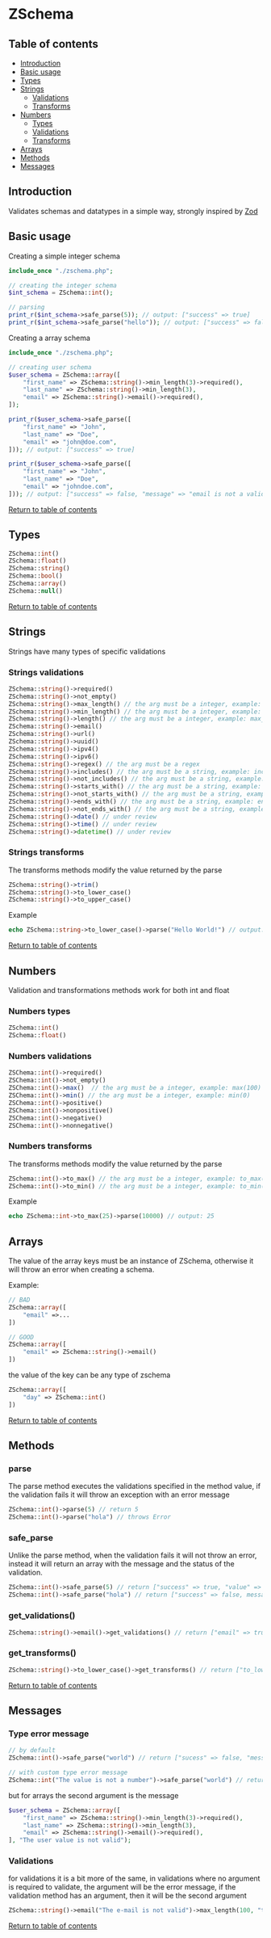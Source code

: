 # ZSchema

## Table of contents

- [Introduction](#introduction)
- [Basic usage](#basic_usage)
- [Types](#types)
- [Strings](#strings)
    - [Validations](#strings-validations)
    - [Transforms](#strings-transforms)
- [Numbers](#numbers)
    - [Types](#numbers-types)
    - [Validations](#numbers-validations)
    - [Transforms](#numbers-transforms)
- [Arrays](#arrays)
- [Methods](#methods)
- [Messages](#messages)

## Introduction

Validates schemas and datatypes in a simple way, strongly inspired by [Zod](https://github.com/colinhacks/zod)

## Basic usage

Creating a simple integer schema

```php
include_once "./zschema.php";

// creating the integer schema
$int_schema = ZSchema::int();

// parsing
print_r($int_schema->safe_parse(5)); // output: ["success" => true]
print_r($int_schema->safe_parse("hello")); // output: ["success" => false, "message" => ...]
```

Creating a array schema

```php
include_once "./zschema.php";

// creating user schema
$user_schema = ZSchema::array([
    "first_name" => ZSchema::string()->min_length(3)->required(),
    "last_name" => ZSchema::string()->min_length(3),
    "email" => ZSchema::string()->email()->required(),
]);

print_r($user_schema->safe_parse([
    "first_name" => "John",
    "last_name" => "Doe",
    "email" => "john@doe.com",
])); // output: ["success" => true]

print_r($user_schema->safe_parse([
    "first_name" => "John",
    "last_name" => "Doe",
    "email" => "johndoe.com",
])); // output: ["success" => false, "message" => "email is not a valid email"]
```

[Return to table of contents](#table-of-contents)

## Types

```php
ZSchema::int()
ZSchema::float()
ZSchema::string()
ZSchema::bool()
ZSchema::array()
ZSchema::null()
```

[Return to table of contents](#table-of-contents)

## Strings

Strings have many types of specific validations

### Strings validations

```php
ZSchema::string()->required()
ZSchema::string()->not_empty()
ZSchema::string()->max_length() // the arg must be a integer, example: max_length(5)
ZSchema::string()->min_length() // the arg must be a integer, example: min_length(5)
ZSchema::string()->length() // the arg must be a integer, example: max_length(5)
ZSchema::string()->email()
ZSchema::string()->url()
ZSchema::string()->uuid()
ZSchema::string()->ipv4()
ZSchema::string()->ipv6()
ZSchema::string()->regex() // the arg must be a regex
ZSchema::string()->includes() // the arg must be a string, example: includes("http")
ZSchema::string()->not_includes() // the arg must be a string, example: not_includes("google")
ZSchema::string()->starts_with() // the arg must be a string, example: starts_with("http")
ZSchema::string()->not_starts_with() // the arg must be a string, example: not_starts_with("http")
ZSchema::string()->ends_with() // the arg must be a string, example: ends_with(".com")
ZSchema::string()->not_ends_with() // the arg must be a string, example: not_ends_with(".exe")
ZSchema::string()->date() // under review
ZSchema::string()->time() // under review
ZSchema::string()->datetime() // under review
```

### Strings transforms

The transforms methods modify the value returned by the parse

```php
ZSchema::string()->trim()
ZSchema::string()->to_lower_case()
ZSchema::string()->to_upper_case()
```

Example

```php
echo ZSchema::string->to_lower_case()->parse("Hello World!") // output: "hello world!"
```

[Return to table of contents](#table-of-contents)

## Numbers

Validation and transformations methods work for both int and float

### Numbers types

```php
ZSchema::int()
ZSchema::float()
```

### Numbers validations

```php
ZSChema::int()->required()
ZSChema::int()->not_empty()
ZSChema::int()->max()  // the arg must be a integer, example: max(100)
ZSChema::int()->min() // the arg must be a integer, example: min(0)
ZSChema::int()->positive()
ZSChema::int()->nonpositive()
ZSChema::int()->negative()
ZSChema::int()->nonnegative()
```

### Numbers transforms

The transforms methods modify the value returned by the parse

```php
ZSchema::int()->to_max() // the arg must be a integer, example: to_max(100)
ZSchema::int()->to_min() // the arg must be a integer, example: to_min(0)
```

Example

```php
echo ZSchema::int->to_max(25)->parse(10000) // output: 25
```

## Arrays

The value of the array keys must be an instance of ZSchema, otherwise it will throw an error when creating a schema.

Example:

```php
// BAD
ZSchema::array([
    "email" =>...
])

// GOOD
ZSchema::array([
    "email" => ZSchema::string()->email()
])
```

the value of the key can be any type of zschema

```php
ZSchema::array([
    "day" => ZSchema::int()
])
```

[Return to table of contents](#table-of-contents)

## Methods

### parse

The parse method executes the validations specified in the method value, if the validation fails it will throw an exception with an error message

```php
ZSchema::int()->parse(5) // return 5
ZSchema::int()->parse("hola") // throws Error
```

### safe_parse

Unlike the parse method, when the validation fails it will not throw an error, instead it will return an array with the message and the status of the validation.

```php
ZSchema::int()->safe_parse(5) // return ["success" => true, "value" => 5]
ZSchema::int()->safe_parse("hola") // return ["success" => false, message => ..., "value" => "hola"]
```

### get_validations()

```php
ZSchema::string()->email()->get_validations() // return ["email" => true]
```

### get_transforms()

```php
ZSchema::string()->to_lower_case()->get_transforms() // return ["to_lower_case" => true]
```

[Return to table of contents](#table-of-contents)

## Messages

### Type error message

```php
// by default
ZSchema::int()->safe_parse("world") // return ["sucess" => false, "message" => "world is not a valid int", ...]

// with custom type error message
ZSchema::int("The value is not a number")->safe_parse("world") // return ["sucess" => false, "message" => "The value is not a number", ...]
```

but for arrays the second argument is the message

```php
$user_schema = ZSchema::array([
    "first_name" => ZSchema::string()->min_length(3)->required(),
    "last_name" => ZSchema::string()->min_length(3),
    "email" => ZSchema::string()->email()->required(),
], "The user value is not valid");
```

### Validations

for validations it is a bit more of the same, in validations where no argument is required to validate, the argument will be the error message, if the validation method has an argument, then it will be the second argument

```php
ZSchema::string()->email("The e-mail is not valid")->max_length(100, "the e-mail must not contain more than 100 characters")
```

[Return to table of contents](#table-of-contents)
